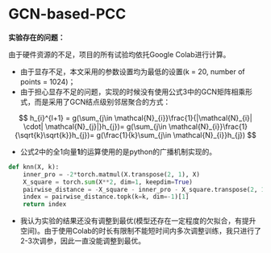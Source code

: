 # GCN-based-PCC
**实验存在的问题：**

由于硬件资源的不足，项目的所有试验均依托Google Colab进行计算。

+ 由于显存不足，本文采用的参数设置均为最低的设置(k = 20, number of points = 1024)；
+ 由于担心显存不足的问题，实现的时候没有使用公式3中的GCN矩阵相乘形式，而是采用了GCN结点级别邻居聚合的方式：

$$
h_{i}^{l+1} = g(\sum_{j\in \mathcal{N}_{i}}\frac{1}{|\mathcal{N}_{i}| \cdot|  \mathcal{N}_{j}|}h_{j})= g(\sum_{j\in \mathcal{N}_{i}}\frac{1}{\sqrt{k}\sqrt{k}}h_{j})= g(\frac{1}{k}\sum_{j\in \mathcal{N}_{i}}h_{j})
$$

+ 公式2中的全1向量$\mathbf{1}$的运算使用的是python的广播机制实现的。

```python
def knn(X, k):
    inner_pro = -2*torch.matmul(X.transpose(2, 1), X)
    X_square = torch.sum(X**2, dim=1, keepdim=True)
    pairwise_distance = -X_square - inner_pro - X_square.transpose(2, 1)
    index = pairwise_distance.topk(k=k, dim=-1)[1]
    return index
```

+ 我认为实验的结果还没有调整到最优(模型还存在一定程度的欠拟合，有提升空间)。由于使用Colab的时长有限制不能短时间内多次调整训练，我只进行了2-3次调参，因此一直没能调整到最优。